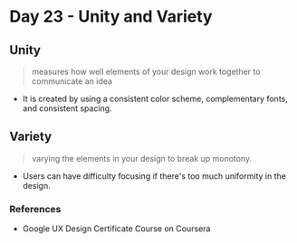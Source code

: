 # Day 23 - Unity and Variety

## Unity

> measures how well elements of your design work together to communicate an idea

- It is created by using a consistent color scheme, complementary fonts, and consistent spacing.

## Variety

> varying the elements in your design to break up monotony.

- Users can have difficulty focusing if there's too much uniformity in the design.

### References

- Google UX Design Certificate Course on Coursera
